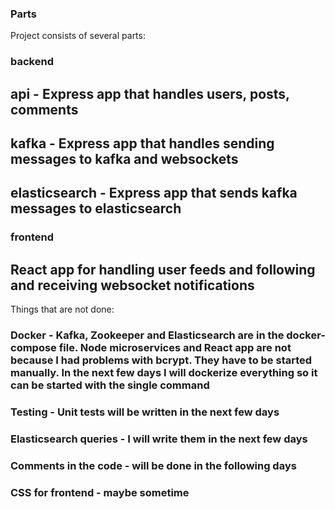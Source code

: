 ### Parts

Project consists of several parts:

### backend

## api - Express app that handles users, posts, comments

## kafka - Express app that handles sending messages to kafka and websockets

## elasticsearch - Express app that sends kafka messages to elasticsearch

### frontend

## React app for handling user feeds and following and receiving websocket notifications

Things that are not done:

### Docker - Kafka, Zookeeper and Elasticsearch are in the docker-compose file. Node microservices and React app are not because I had problems with bcrypt. They have to be started manually. In the next few days I will dockerize everything so it can be started with the single command

### Testing - Unit tests will be written in the next few days

### Elasticsearch queries - I will write them in the next few days

### Comments in the code - will be done in the following days

### CSS for frontend - maybe sometime
